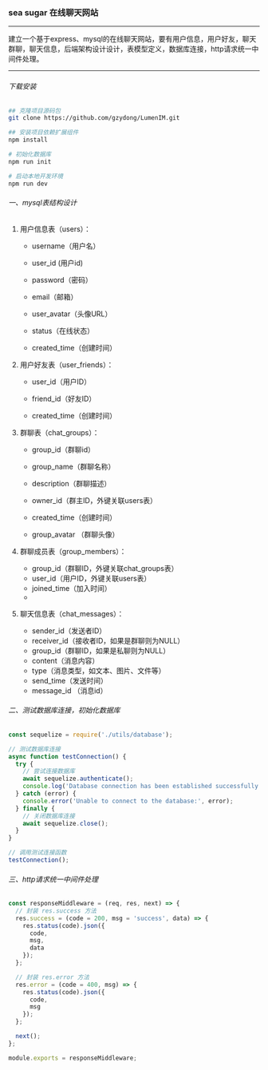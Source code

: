 ### sea sugar 在线聊天网站

------

建立一个基于express、mysql的在线聊天网站，要有用户信息，用户好友，聊天群聊，聊天信息，后端架构设计设计，表模型定义，数据库连接，http请求统一中间件处理。

------

###### 下载安装

```bash
## 克隆项目源码包
git clone https://github.com/gzydong/LumenIM.git

## 安装项目依赖扩展组件
npm install

# 初始化数据库
npm run init

# 启动本地开发环境
npm run dev


```



###### 一、mysql表结构设计

1. 用户信息表（users）：

   - username（用户名）

   - user_id (用户id)

   - password（密码）

   - email（邮箱）

   - user_avatar（头像URL）

   - status（在线状态）

   - created_time（创建时间）

     

2. 用户好友表（user_friends）：

   - user_id（用户ID）

   - friend_id（好友ID）

   - created_time（创建时间）

     

3. 群聊表（chat_groups）：

   - group_id（群聊id）

   - group_name（群聊名称）

   - description（群聊描述）

   - owner_id（群主ID，外键关联users表）

   - created_time（创建时间）

   - group_avatar （群聊头像）

     

4. 群聊成员表（group_members）：

   - group_id（群聊ID，外键关联chat_groups表）
   - user_id（用户ID，外键关联users表）
   - joined_time（加入时间）
   - 

5. 聊天信息表（chat_messages）：

   - sender_id（发送者ID）
   - receiver_id（接收者ID，如果是群聊则为NULL）
   - group_id（群聊ID，如果是私聊则为NULL）
   - content（消息内容）
   - type（消息类型，如文本、图片、文件等）
   - send_time（发送时间）
   - message_id （消息id）

   

   

###### 二、测试数据库连接，初始化数据库

   

```js
const sequelize = require('./utils/database');

// 测试数据库连接
async function testConnection() {
  try {
    // 尝试连接数据库
    await sequelize.authenticate();
    console.log('Database connection has been established successfully.');
  } catch (error) {
    console.error('Unable to connect to the database:', error);
  } finally {
    // 关闭数据库连接
    await sequelize.close();
  }
}

// 调用测试连接函数
testConnection();
```

###### 三、http请求统一中间件处理

```js
const responseMiddleware = (req, res, next) => {
  // 封装 res.success 方法
  res.success = (code = 200, msg = 'success', data) => {
    res.status(code).json({
      code,
      msg,
      data
    });
  };

  // 封装 res.error 方法
  res.error = (code = 400, msg) => {
    res.status(code).json({
      code,
      msg
    });
  };

  next();
};

module.exports = responseMiddleware;
```

